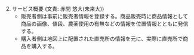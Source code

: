 2. サービス概要 (⽂責: 赤間 悠大(未来大))
    - 販売者側は事前に販売者情報を登録する。商品販売時に商品情報として商品の画像、値段、農薬使用の有無などの情報を位置情報とともに発信する。
    - 購入者側は地図上に配置された直売所の情報を元に、実際に直売所で商品を購入する。
